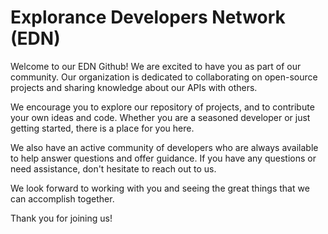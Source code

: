 # Explorance Developers Network (EDN)

Welcome to our EDN Github! We are excited to have you as part of our community. Our organization is dedicated to collaborating on open-source projects and sharing knowledge about our APIs with others.

We encourage you to explore our repository of projects, and to contribute your own ideas and code. Whether you are a seasoned developer or just getting started, there is a place for you here.

We also have an active community of developers who are always available to help answer questions and offer guidance. If you have any questions or need assistance, don't hesitate to reach out to us.

We look forward to working with you and seeing the great things that we can accomplish together.

Thank you for joining us!
